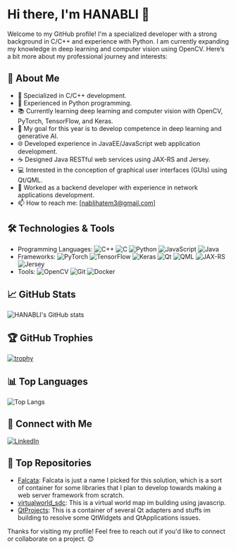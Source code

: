 # Hi there, I'm HANABLI 👋

Welcome to my GitHub profile! I'm a specialized developer with a strong background in C/C++ and experience with Python. I am currently expanding my knowledge in deep learning and computer vision using OpenCV. Here’s a bit more about my professional journey and interests:

## 🚀 About Me
- 🌟 Specialized in C/C++ development.
- 🐍 Experienced in Python programming.
- 📚 Currently learning deep learning and computer vision with OpenCV, PyTorch, TensorFlow, and Keras.
- 🧠 My goal for this year is to develop competence in deep learning and generative AI.
- 🌐 Developed experience in JavaEE/JavaScript web application development.
- ☕ Designed Java RESTful web services using JAX-RS and Jersey.
- 💻 Interested in the conception of graphical user interfaces (GUIs) using Qt/QML.
- 🔧 Worked as a backend developer with experience in network applications development.
- 📫 How to reach me: [nablihatem3@gmail.com]

## 🛠️ Technologies & Tools
- Programming Languages: ![C++](https://img.shields.io/badge/C++-00599C?style=for-the-badge&logo=c%2B%2B&logoColor=white) ![C](https://img.shields.io/badge/C-A8B9CC?style=for-the-badge&logo=c&logoColor=white) ![Python](https://img.shields.io/badge/Python-3776AB?style=for-the-badge&logo=python&logoColor=white) ![JavaScript](https://img.shields.io/badge/JavaScript-F7DF1E?style=for-the-badge&logo=javascript&logoColor=black) ![Java](https://img.shields.io/badge/Java-007396?style=for-the-badge&logo=java&logoColor=white)
- Frameworks: ![PyTorch](https://img.shields.io/badge/PyTorch-EE4C2C?style=for-the-badge&logo=pytorch&logoColor=white) ![TensorFlow](https://img.shields.io/badge/TensorFlow-FF6F00?style=for-the-badge&logo=tensorflow&logoColor=white) ![Keras](https://img.shields.io/badge/Keras-D00000?style=for-the-badge&logo=keras&logoColor=white) ![Qt](https://img.shields.io/badge/Qt-41CD52?style=for-the-badge&logo=qt&logoColor=white) ![QML](https://img.shields.io/badge/QML-41CD52?style=for-the-badge&logo=qt&logoColor=white) ![JAX-RS](https://img.shields.io/badge/JAX--RS-007396?style=for-the-badge&logo=java&logoColor=white) ![Jersey](https://img.shields.io/badge/Jersey-007396?style=for-the-badge&logo=java&logoColor=white)
- Tools: ![OpenCV](https://img.shields.io/badge/OpenCV-5C3EE8?style=for-the-badge&logo=opencv&logoColor=white) ![Git](https://img.shields.io/badge/Git-F05032?style=for-the-badge&logo=git&logoColor=white) ![Docker](https://img.shields.io/badge/Docker-2496ED?style=for-the-badge&logo=docker&logoColor=white)

## 📈 GitHub Stats
![HANABLI's GitHub stats](https://github-readme-stats.vercel.app/api?username=HANABLI&show_icons=true&theme=radical)

## 🏆 GitHub Trophies
[![trophy](https://github-profile-trophy.vercel.app/?username=HANABLI&theme=onedark)](https://github.com/ryo-ma/github-profile-trophy)

## 📊 Top Languages
![Top Langs](https://github-readme-stats.vercel.app/api/top-langs/?username=HANABLI&hide_progress=true)

## 🔗 Connect with Me
[![LinkedIn](https://img.shields.io/badge/LinkedIn-0A66C2?style=for-the-badge&logo=linkedin&logoColor=white)](https://www.linkedin.com/in/hatem-nabli-b3930314b/)

## 📂 Top Repositories

- [Falcata](https://github.com/HANABLI/Falcata): Falcata is just a name I picked for this solution, which is a sort of container for some libraries that I plan to develop towards making a web server framework from scratch.
- [virtualworld_sdc](https://github.com/HANABLI/virtualworld_sdc): This is a virtual world map im building using javascrip.
- [QtProjects](https://github.com/HANABLI/QtProjects): This is a container of several Qt adapters and stuffs im building to resolve some QtWidgets and QtApplications issues.


Thanks for visiting my profile! Feel free to reach out if you'd like to connect or collaborate on a project. 😊
